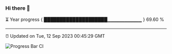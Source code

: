 ### Hi there 👋

⏳ Year progress { ████████████████████▁▁▁▁▁▁▁▁▁▁ } 69.60 %

---

⏰ Updated on Tue, 12 Sep 2023 00:45:29 GMT

![Progress Bar CI](https://github.com/liununu/liununu/workflows/Progress%20Bar%20CI/badge.svg)
